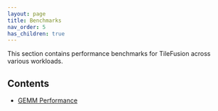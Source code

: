 ```yaml
---
layout: page
title: Benchmarks
nav_order: 5
has_children: true
---
```


This section contains performance benchmarks for TileFusion across various workloads.

## Contents

- [GEMM Performance](cpp/gemm/README.md)
